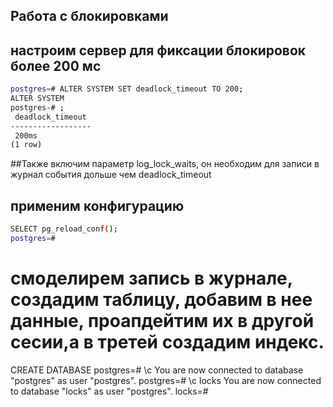 ## Работа с блокировками
## настроим сервер для фиксации блокировок более 200 мс

```bash
postgres=# ALTER SYSTEM SET deadlock_timeout TO 200;
ALTER SYSTEM
postgres-# ;
 deadlock_timeout 
------------------
 200ms
(1 row)
```
##Также включим параметр log_lock_waits, он необходим для записи в журнал события дольше чем deadlock_timeout
## применим конфигурацию

```bash
SELECT pg_reload_conf();
postgres=# 
```
# смоделирем запись в журнале, создадим таблицу, добавим в нее данные, проапдейтим их в другой сесии,а в третей создадим индекс. 
CREATE DATABASE
postgres=# \c
You are now connected to database "postgres" as user "postgres".
postgres=# \c locks
You are now connected to database "locks" as user "postgres".
locks=# 
